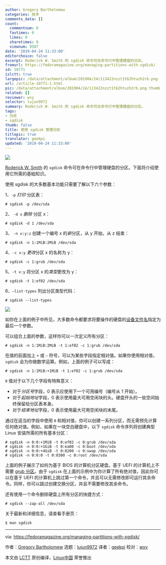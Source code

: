 ```yaml
---
author: Gregory Bartholomew
categories: 技术
comments_data: []
count:
  commentnum: 0
  favtimes: 0
  likes: 0
  sharetimes: 0
  viewnum: 9587
date: '2019-04-24 11:33:00'
editorchoice: false
excerpt: Roderick W. Smith 的 sgdisk 命令可在命令行中管理硬盘的分区。
fromurl: https://fedoramagazine.org/managing-partitions-with-sgdisk/
id: 10771
islctt: true
largepic: /data/attachment/album/201904/24/113422nzzt1t62htuzh2rb.png
url: /article-10771-1.html
pic: /data/attachment/album/201904/24/113422nzzt1t62htuzh2rb.png.thumb.jpg
related: []
reviewer: wxy
selector: lujun9972
summary: Roderick W. Smith 的 sgdisk 命令可在命令行中管理硬盘的分区。
tags:
- 分区
- sgdisk
thumb: false
title: 使用 sgdisk 管理分区
titlepic: true
translator: geekpi
updated: '2019-04-24 11:33:00'
---
```


![](/data/attachment/album/201904/24/113422nzzt1t62htuzh2rb.png)


[Roderick W. Smith](https://www.rodsbooks.com/) 的 `sgdisk` 命令可在命令行中管理硬盘的分区。下面将介绍使用它所需的基础知识。


使用 sgdisk 的大多数基本功能只需要了解以下六个参数：


1、`-p` *打印* 分区表：



```
# sgdisk -p /dev/sda
```

2、 `-d x` *删除* 分区 x：



```
# sgdisk -d 1 /dev/sda
```

3、 `-n x:y:z` 创建一个编号 x 的*新*分区，从 y 开始，从 z 结束：



```
# sgdisk -n 1:1MiB:2MiB /dev/sda
```

4、`-c x:y` *更改*分区 x 的名称为 y：



```
# sgdisk -c 1:grub /dev/sda
```

5、`-t x:y` 将分区 x 的*类型*更改为 y：



```
# sgdisk -t 1:ef02 /dev/sda
```

6、`–list-types` 列出分区类型代码：



```
# sgdisk --list-types
```

![](/data/attachment/album/201904/24/113433s5yyg91yc1999o99.jpg)


如你在上面的例子中所见，大多数命令都要求将要操作的硬盘的[设备文件名](https://en.wikipedia.org/wiki/Device_file)指定为最后一个参数。


可以组合上面的参数，这样你可以一次定义所有分区：



```
# sgdisk -n 1:1MiB:2MiB -t 1:ef02 -c 1:grub /dev/sda
```

在值的前面加上 `+` 或 `–` 符号，可以为某些字段指定相对值。如果你使用相对值，`sgdisk` 会为你做数学运算。例如，上面的例子可以写成：



```
# sgdisk -n 1:1MiB:+1MiB -t 1:ef02 -c 1:grub /dev/sda
```

`0` 值对于以下几个字段有特殊意义：


* 对于*分区号*字段，0 表示应使用下一个可用编号（编号从 1 开始）。
* 对于*起始地址*字段，0 表示使用最大可用空闲块的头。硬盘开头的一些空间始终保留给分区表本身。
* 对于*结束地址*字段，0 表示使用最大可用空闲块的末尾。


通过在适当的字段中使用 `0` 和相对值，你可以创建一系列分区，而无需预先计算任何绝对值。例如，如果在一块空白硬盘中，以下 `sgdisk` 命令序列将创建典型 Linux 安装所需的所有基本分区：



```
# sgdisk -n 0:0:+1MiB -t 0:ef02 -c 0:grub /dev/sda
# sgdisk -n 0:0:+1GiB -t 0:ea00 -c 0:boot /dev/sda
# sgdisk -n 0:0:+4GiB -t 0:8200 -c 0:swap /dev/sda
# sgdisk -n 0:0:0 -t 0:8300 -c 0:root /dev/sda
```

上面的例子展示了如何为基于 BIOS 的计算机分区硬盘。基于 UEFI 的计算机上不需要 [grub 分区](https://en.wikipedia.org/wiki/BIOS_boot_partition)。由于 `sgdisk` 在上面的示例中为你计算了所有绝对值，因此你可以在基于 UEFI 的计算机上跳过第一个命令，并且可以无需修改即可运行其余命令。同样，你可以跳过创建交换分区，并且不需要修改其余命令。


还有使用一个命令删除硬盘上所有分区的快捷方式：



```
# sgdisk --zap-all /dev/sda
```

关于最新和详细信息，请查看手册页：



```
$ man sgdisk
```



---


via: <https://fedoramagazine.org/managing-partitions-with-sgdisk/>


作者：[Gregory Bartholomew](https://fedoramagazine.org/author/glb/) 选题：[lujun9972](https://github.com/lujun9972) 译者：[geekpi](https://github.com/geekpi) 校对：[wxy](https://github.com/wxy)


本文由 [LCTT](https://github.com/LCTT/TranslateProject) 原创编译，[Linux中国](https://linux.cn/) 荣誉推出